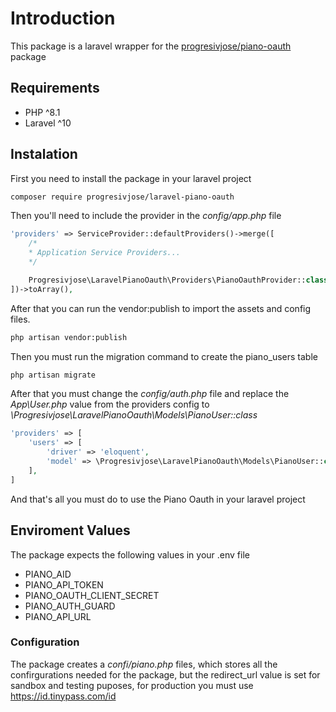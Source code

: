 # Introduction

This package is a laravel wrapper for the [progresivjose/piano-oauth](https://github.com/progresivjose/piano-oauth) package

## Requirements
- PHP ^8.1
- Laravel ^10

## Instalation

First you need to install the package in your laravel project

```bash
composer require progresivjose/laravel-piano-oauth
```

Then you'll need to include the provider in the *config/app.php* file

```php
'providers' => ServiceProvider::defaultProviders()->merge([
    /*
    * Application Service Providers...
    */

    Progresivjose\LaravelPianoOauth\Providers\PianoOauthProvider::class,
])->toArray(),

```

After that you can run the vendor:publish to import the assets and config files.

```bash
php artisan vendor:publish
````

Then you must run the migration command to create the piano_users table

```bash
php artisan migrate
````

After that you must change the *config/auth.php* file and replace the *App\User.php* value from the providers config to *\Progresivjose\LaravelPianoOauth\Models\PianoUser::class*

```php
'providers' => [
    'users' => [
        'driver' => 'eloquent',
        'model' => \Progresivjose\LaravelPianoOauth\Models\PianoUser::class,
    ],
]
````

And that's all you must do to use the Piano Oauth in your laravel project

## Enviroment Values

The package expects the following values in your .env file

- PIANO_AID
- PIANO_API_TOKEN
- PIANO_OAUTH_CLIENT_SECRET
- PIANO_AUTH_GUARD
- PIANO_API_URL

### Configuration

The package creates a *confi/piano.php* files, which stores all the confirgurations needed for the package, but the redirect_url value is set for sandbox and testing puposes, for production you must use https://id.tinypass.com/id
